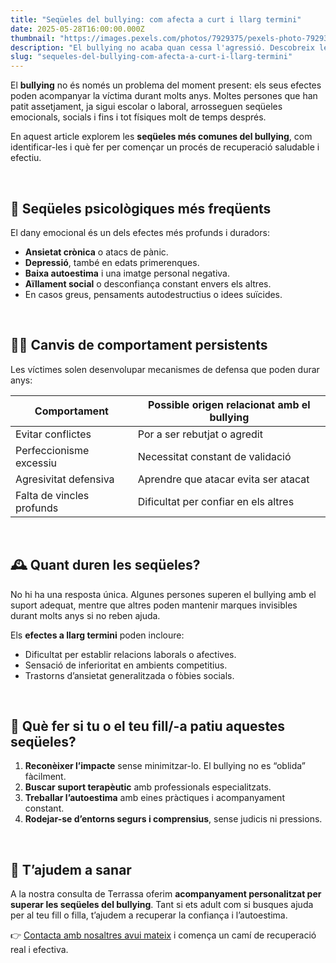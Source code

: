 ```yaml
---
title: "Seqüeles del bullying: com afecta a curt i llarg termini"
date: 2025-05-28T16:00:00.000Z
thumbnail: "https://images.pexels.com/photos/7929375/pexels-photo-7929375.jpeg"
description: "El bullying no acaba quan cessa l'agressió. Descobreix les seqüeles psicològiques i emocionals que deixa i com acompanyar la recuperació per recuperar la teva salut mental."
slug: "sequeles-del-bullying-com-afecta-a-curt-i-llarg-termini"
---
```


El **bullying** no és només un problema del moment present: els seus efectes poden acompanyar la víctima durant molts anys. Moltes persones que han patit assetjament, ja sigui escolar o laboral, arrosseguen seqüeles emocionals, socials i fins i tot físiques molt de temps després.

En aquest article explorem les **seqüeles més comunes del bullying**, com identificar-les i què fer per començar un procés de recuperació saludable i efectiu.

&nbsp;

## 🧠 Seqüeles psicològiques més freqüents

El dany emocional és un dels efectes més profunds i duradors:

- **Ansietat crònica** o atacs de pànic.
- **Depressió**, també en edats primerenques.
- **Baixa autoestima** i una imatge personal negativa.
- **Aïllament social** o desconfiança constant envers els altres.
- En casos greus, pensaments autodestructius o idees suïcides.

&nbsp;

## 🧍‍♂️ Canvis de comportament persistents

Les víctimes solen desenvolupar mecanismes de defensa que poden durar anys:

| Comportament             | Possible origen relacionat amb el bullying       |
|-------------------------|--------------------------------------------------|
| Evitar conflictes        | Por a ser rebutjat o agredit                      |
| Perfeccionisme excessiu  | Necessitat constant de validació                   |
| Agresivitat defensiva   | Aprendre que atacar evita ser atacat               |
| Falta de vincles profunds| Dificultat per confiar en els altres               |

&nbsp;

## 🕰️ Quant duren les seqüeles?

No hi ha una resposta única. Algunes persones superen el bullying amb el suport adequat, mentre que altres poden mantenir marques invisibles durant molts anys si no reben ajuda.

Els **efectes a llarg termini** poden incloure:

- Dificultat per establir relacions laborals o afectives.
- Sensació de inferioritat en ambients competitius.
- Trastorns d’ansietat generalitzada o fòbies socials.

&nbsp;

## 🧭 Què fer si tu o el teu fill/-a patiu aquestes seqüeles?

1. **Reconèixer l’impacte** sense minimitzar-lo. El bullying no es “oblida” fàcilment.
2. **Buscar suport terapèutic** amb professionals especialitzats.
3. **Treballar l’autoestima** amb eines pràctiques i acompanyament constant.
4. **Rodejar-se d’entorns segurs i comprensius**, sense judicis ni pressions.

&nbsp;

## 🤝 T’ajudem a sanar

A la nostra consulta de Terrassa oferim **acompanyament personalitzat per superar les seqüeles del bullying**. Tant si ets adult com si busques ajuda per al teu fill o filla, t’ajudem a recuperar la confiança i l’autoestima.

👉 [Contacta amb nosaltres avui mateix](/contacte) i comença un camí de recuperació real i efectiva.
